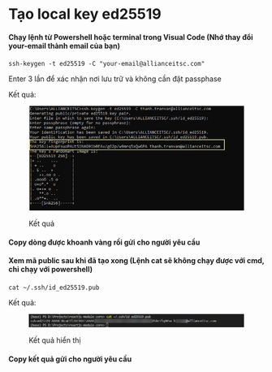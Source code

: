 # Tạo local key ed25519

#### Chạy lệnh từ Powershell hoặc terminal trong Visual Code (Nhớ thay đổi your-email thành email của bạn)

```
ssh-keygen -t ed25519 -C "your-email@allianceitsc.com"
```

Enter 3 lần để xác nhận nơi lưu trữ và không cần đặt passphase

Kết quả:

<figure><img src="../../.gitbook/assets/unnamed.png" alt=""><figcaption><p>Kết quả</p></figcaption></figure>

#### Copy dòng được khoanh vàng rồi gửi cho người yêu cầu

#### Xem mã public sau khi đã tạo xong (Lệnh cat sẽ không chạy được với cmd, chỉ chạy với powershell)

```
cat ~/.ssh/id_ed25519.pub
```

Kết quả:

<figure><img src="../../.gitbook/assets/image.png" alt=""><figcaption><p>Kết quả hiển thị</p></figcaption></figure>

#### Copy kết quả gửi cho người yêu cầu

